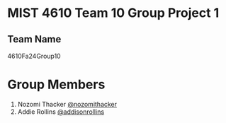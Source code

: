 # MIST 4610 Team 10 Group Project 1 
## Team Name
4610Fa24Group10

# Group Members
1. Nozomi Thacker [@nozomithacker]()
2. Addie Rollins [@addisonrollins]()
